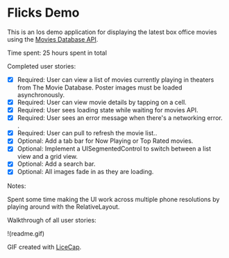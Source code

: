 # Flicks Demo

This is an Ios demo application for displaying the latest box office movies using the [Movies Database API]( https://api.themoviedb.org). 

Time spent: 25 hours spent in total

Completed user stories:

 * [x] Required: User can view a list of movies currently playing in theaters from The Movie Database. Poster images must be loaded asynchronously.
 * [x] Required: User can view movie details by tapping on a cell.
 * [x] Required: User sees loading state while waiting for movies API.
 * [x] Required: User sees an error message when there's a networking error. .
 * [x] Required: User can pull to refresh the movie list..
 * [x] Optional: Add a tab bar for Now Playing or Top Rated movies.
 * [x] Optional: Implement a UISegmentedControl to switch between a list view and a grid view.
 * [x] Optional: Add a search bar.
 * [x] Optional: All images fade in as they are loading.
 
Notes:

Spent some time making the UI work across multiple phone resolutions by playing around with the RelativeLayout.

Walkthrough of all user stories:

!(readme.gif)

GIF created with [LiceCap](http://www.cockos.com/licecap/).
